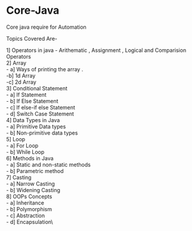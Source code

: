 # Core-Java
Core java require for Automation 

Topics Covered Are-

1] Operators in java - Arithematic , Assignment , Logical and Comparision Operators\
2] Array \
       - a] Ways of printing the array .\
       -b] 1d Array\
        -c] 2d Array\
3] Conditional Statement\
       - a] If Statement\
       - b] If Else Statement\
       - c] If else-if else Statement\
       - d] Switch Case Statement\
4] Data Types in Java\
       - a] Primitive Data types\
       - b] Non-primitive data types\
5] Loop \
       - a] For Loop\
       - b] While Loop\
6] Methods in Java\
       - a] Static and non-static methods\
       - b] Parametric method\
7] Casting \
       - a] Narrow Casting \
       - b] Widening Casting\
8] OOPs Concepts \
       - a] Inheritance\
       - b] Polymorphism\
       - c] Abstraction\
       - d] Encapsulation\
       

        
